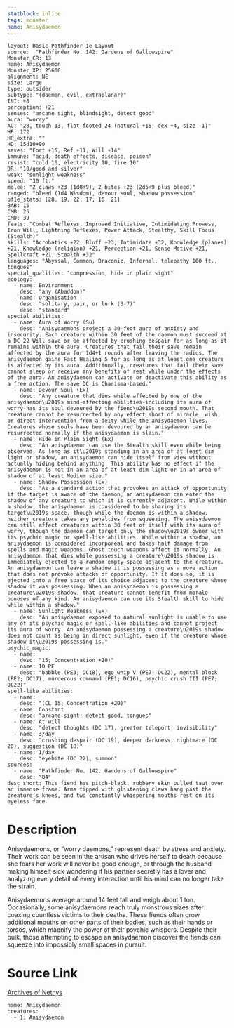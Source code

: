 ```yaml
---
statblock: inline
tags: monster
name: Anisydaemon
---
```

```statblock
layout: Basic Pathfinder 1e Layout
source:  "Pathfinder No. 142: Gardens of Gallowspire"
Monster_CR: 13
name: Anisydaemon
Monster_XP: 25600
alignment: NE
size: Large
type: outsider
subtype: "(daemon, evil, extraplanar)"
INI: +8
perception: +21
senses: "arcane sight, blindsight, detect good"
aura: "worry"
AC: "28, touch 13, flat-footed 24 (natural +15, dex +4, size -1)"
HP: 172
HP_extra: ""
HD: 15d10+90
saves: "Fort +15, Ref +11, Will +14"
immune: "acid, death effects, disease, poison"
resist: "cold 10, electricity 10, fire 10"
DR: "10/good and silver"
weak: "sunlight weakness"
speed: "30 ft."
melee: "2 claws +23 (1d8+9), 2 bites +23 (2d6+9 plus bleed)"
ranged: "bleed (1d4 Wisdom), devour soul, shadow possession"
pf1e_stats: [28, 19, 22, 17, 16, 21]
BAB: 15
CMB: 25
CMD: 39
feats: "Combat Reflexes, Improved Initiative, Intimidating Prowess, Iron Will, Lightning Reflexes, Power Attack, Stealthy, Skill Focus (Stealth)"
skills: "Acrobatics +22, Bluff +23, Intimidate +32, Knowledge (planes) +21, Knowledge (religion) +21, Perception +21, Sense Motive +21, Spellcraft +21, Stealth +32"
languages: "Abyssal, Common, Draconic, Infernal, telepathy 100 ft., tongues"
special_qualities: "compression, hide in plain sight"
ecology:
  - name: Environment
    desc: "any (Abaddon)"
  - name: Organisation
    desc: "solitary, pair, or lurk (3-7)"
    desc: "standard"
special_abilities:
  - name: Aura of Worry (Su)
    desc: "Anisydaemons project a 30-foot aura of anxiety and insecurity. Each creature within 30 feet of the daemon must succeed at a DC 22 Will save or be affected by crushing despair for as long as it remains within the aura. Creatures that fail their save remain affected by the aura for 1d4+1 rounds after leaving the radius. The anisydaemon gains Fast Healing 5 for as long as at least one creature is affected by its aura. Additionally, creatures that fail their save cannot sleep or receive any benefits of rest while under the effects of the aura. An anisydaemon can activate or deactivate this ability as a free action. The save DC is Charisma-based."
  - name: Devour Soul (Ex)
    desc: "Any creature that dies while affected by one of the anisydaemon\u2019s mind-affecting abilities-including its aura of worry-has its soul devoured by the fiend\u2019s second mouth. That creature cannot be resurrected by any effect short of miracle, wish, or direct intervention from a deity while the anisydaemon lives. Creatures whose souls have been devoured by an anisydaemon can be resurrected normally if the anisydaemon is slain."
  - name: Hide in Plain Sight (Ex)
    desc: "An anisydaemon can use the Stealth skill even while being observed. As long as it\u2019s standing in an area of at least dim light or shadow, an anisydaemon can hide itself from view without actually hiding behind anything. This ability has no effect if the anisydaemon is not in an area of at least dim light or in an area of shadow of at least Medium size."
  - name: Shadow Possession (Ex)
    desc: "As a standard action that provokes an attack of opportunity if the target is aware of the daemon, an anisydaemon can enter the shadow of any creature to which it is currently adjacent. While within a shadow, the anisydaemon is considered to be sharing its target\u2019s space, though while the daemon is within a shadow, neither creature takes any penalties from squeezing. The anisydaemon can still affect creatures within 30 feet of itself with its aura of worry, though the daemon can target only the shadow\u2019s owner with its psychic magic or spell-like abilities. While within a shadow, an anisydaemon is considered incorporeal and takes half damage from spells and magic weapons. Ghost touch weapons affect it normally. An anisydaemon that dies while possessing a creature\u2019s shadow is immediately ejected to a random empty space adjacent to the creature. An anisydaemon can leave a shadow it is possessing as a move action that does not provoke attacks of opportunity. If it does so, it is ejected into a free space of its choice adjacent to the creature whose shadow it was possessing. When an anisydaemon is possessing a creature\u2019s shadow, that creature cannot benefit from morale bonuses of any kind. An anisydaemon can use its Stealth skill to hide while within a shadow."
  - name: Sunlight Weakness (Ex)
    desc: "An anisydaemon exposed to natural sunlight is unable to use any of its psychic magic or spell-like abilities and cannot project its aura of worry. An anisydaemon possessing a creature\u2019s shadow does not count as being in direct sunlight, even if the creature whose shadow it\u2019s possessing is."
psychic_magic:
  - name:
    desc: "15; Concentration +20)"
  - name: 10 PE
    desc: "babble (PE3; DC18), ego whip V (PE7; DC22), mental block (PE2; DC17), murderous command (PE1; DC16), psychic crush III (PE7; DC22)"
spell-like_abilities:
  - name:
    desc: "(CL 15; Concentration +20)"
  - name: Constant
    desc: "arcane sight, detect good, tongues"
  - name: At will
    desc: "detect thoughts (DC 17), greater teleport, invisibility"
  - name: 3/day
    desc: "crushing despair (DC 19), deeper darkness, nightmare (DC 20), suggestion (DC 18)"
  - name: 1/day
    desc: "eyebite (DC 22), summon"
sources:
  - name: "Pathfinder No. 142: Gardens of Gallowspire"
    desc: "84"
desc_short: This fiend has pitch-black, rubbery skin pulled taut over an immense frame. Arms tipped with glistening claws hang past the creature’s knees, and two constantly whispering mouths rest on its eyeless face.
```
# Description
Anisydaemons, or “worry daemons,” represent death by stress and anxiety. Their work can be seen in the artisan who drives herself to death because she fears her work will never be good enough, or through the husband making himself sick wondering if his partner secretly has a lover and analyzing every detail of every interaction until his mind can no longer take the strain.

 Anisydaemons average around 14 feet tall and weigh about 1 ton. Occasionally, some anisydaemons reach truly monstrous sizes after coaxing countless victims to their deaths. These fiends often grow additional mouths on other parts of their bodies, such as their hands or torsos, which magnify the power of their psychic whispers. Despite their bulk, those attempting to escape an anisydaemon discover the fiends can squeeze into impossibly small spaces in pursuit.
# Source Link
[Archives of Nethys](https://aonprd.com/MonsterDisplay.aspx?ItemName=Anisydaemon)
```encounter-table
name: Anisydaemon
creatures:
  - 1: Anisydaemon
```
